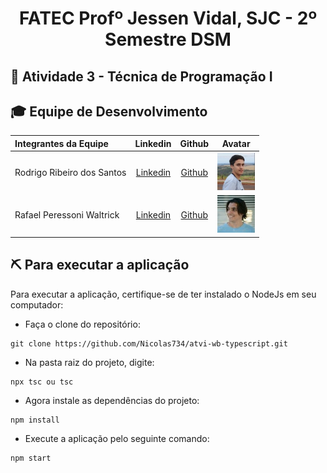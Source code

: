 <p align="center">
<h1 align="center"> FATEC Profº Jessen Vidal, SJC - 2º Semestre DSM </h1>

<h2> 📑 Atividade 3 - Técnica de Programação I </h2>


<div id='equipe'>
<h2> 🎓 Equipe de Desenvolvimento </h2>

|Integrantes da Equipe|Linkedin|Github|Avatar|
|:---------|:-------:|:------:|:------:|
|Rodrigo Ribeiro dos Santos|[Linkedin](https://www.linkedin.com/in/rodrigo-ribeiro-5008211b8/) | [Github](https://github.com/rodrigoribeiro027)|<img src = "imagens/rodrigo.jpg" width="60" height="60">|
|Rafael Peressoni Waltrick|[Linkedin](https://www.linkedin.com/in/rafael-p-waltrick-7211b4221) | [Github](https://github.com/rafawaltrick)|<img src = "imagens/rafa.jpg" width="60" height="60">|

  
<h2> ⛏️ Para executar a aplicação</h2>
  
  Para executar a aplicação, certifique-se de ter instalado o NodeJs em seu computador:
- Faça o clone do repositório:

```
git clone https://github.com/Nicolas734/atvi-wb-typescript.git
```
- Na pasta raiz do projeto, digite:
```
npx tsc ou tsc
```
- Agora instale as dependências do projeto:
``` 
npm install
``` 
- Execute a aplicação pelo seguinte comando:
```
npm start
